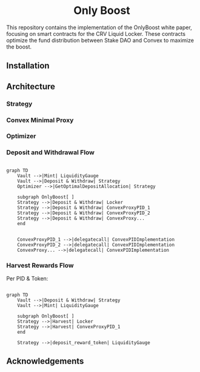 
# <h1 align="center">Only Boost</h1>

This repository contains the implementation of the OnlyBoost white paper, focusing on smart contracts for the CRV Liquid Locker. These contracts optimize the fund distribution between Stake DAO and Convex to maximize the boost.

## Installation
    
## Architecture

### Strategy


### Convex Minimal Proxy


### Optimizer


### Deposit and Withdrawal Flow

```mermaid

graph TD
    Vault -->|Mint| LiquidityGauge
    Vault -->|Deposit & Withdraw| Strategy
    Optimizer -->|GetOptimalDepositAllocation| Strategy

    subgraph OnlyBoost[ ]
    Strategy -->|Deposit & Withdraw| Locker
    Strategy -->|Deposit & Withdraw| ConvexProxyPID_1
    Strategy -->|Deposit & Withdraw| ConvexProxyPID_2
    Strategy -->|Deposit & Withdraw| ConvexProxy...
    end


    ConvexProxyPID_1 -->|delegatecall| ConvexPIDImplementation
    ConvexProxyPID_2 -->|delegatecall| ConvexPIDImplementation
    ConvexProxy... -->|delegatecall| ConvexPIDImplementation
```

### Harvest Rewards Flow

Per PID & Token:

```mermaid

graph TD
    Vault -->|Deposit & Withdraw| Strategy
    Vault -->|Mint| LiquidityGauge

    subgraph OnlyBoost[ ]
    Strategy -->|Harvest| Locker
    Strategy -->|Harvest| ConvexProxyPID_1
    end

    Strategy -->|deposit_reward_token| LiquidityGauge

```

## Acknowledgements
